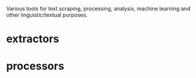Various tools for text scraping, processing, analysis, machine learning and other linguistic/textual purposes.

# extractors

# processors
